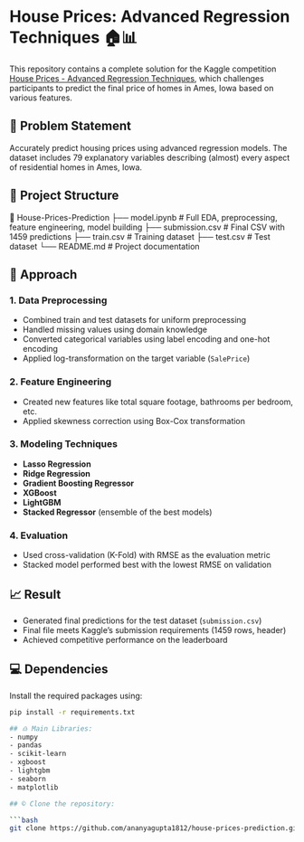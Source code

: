 # House Prices: Advanced Regression Techniques 🏠📊

This repository contains a complete solution for the Kaggle competition [House Prices - Advanced Regression Techniques](https://www.kaggle.com/competitions/house-prices-advanced-regression-techniques), which challenges participants to predict the final price of homes in Ames, Iowa based on various features.

## 📌 Problem Statement

Accurately predict housing prices using advanced regression models. The dataset includes 79 explanatory variables describing (almost) every aspect of residential homes in Ames, Iowa.

## 📂 Project Structure
📁 House-Prices-Prediction
├── model.ipynb # Full EDA, preprocessing, feature engineering, model building
├── submission.csv # Final CSV with 1459 predictions
├── train.csv # Training dataset
├── test.csv # Test dataset
└── README.md # Project documentation


## 🧪 Approach

### 1. Data Preprocessing
- Combined train and test datasets for uniform preprocessing
- Handled missing values using domain knowledge
- Converted categorical variables using label encoding and one-hot encoding
- Applied log-transformation on the target variable (`SalePrice`)

### 2. Feature Engineering
- Created new features like total square footage, bathrooms per bedroom, etc.
- Applied skewness correction using Box-Cox transformation

### 3. Modeling Techniques
- **Lasso Regression**
- **Ridge Regression**
- **Gradient Boosting Regressor**
- **XGBoost**
- **LightGBM**
- **Stacked Regressor** (ensemble of the best models)

### 4. Evaluation
- Used cross-validation (K-Fold) with RMSE as the evaluation metric
- Stacked model performed best with the lowest RMSE on validation

## 📈 Result

- Generated final predictions for the test dataset (`submission.csv`)
- Final file meets Kaggle’s submission requirements (1459 rows, header)
- Achieved competitive performance on the leaderboard

## 💻 Dependencies

Install the required packages using:

```bash
pip install -r requirements.txt

## ♎ Main Libraries:
- numpy
- pandas
- scikit-learn
- xgboost
- lightgbm
- seaborn
- matplotlib

## ©️ Clone the repository:

```bash
git clone https://github.com/ananyagupta1812/house-prices-prediction.git
